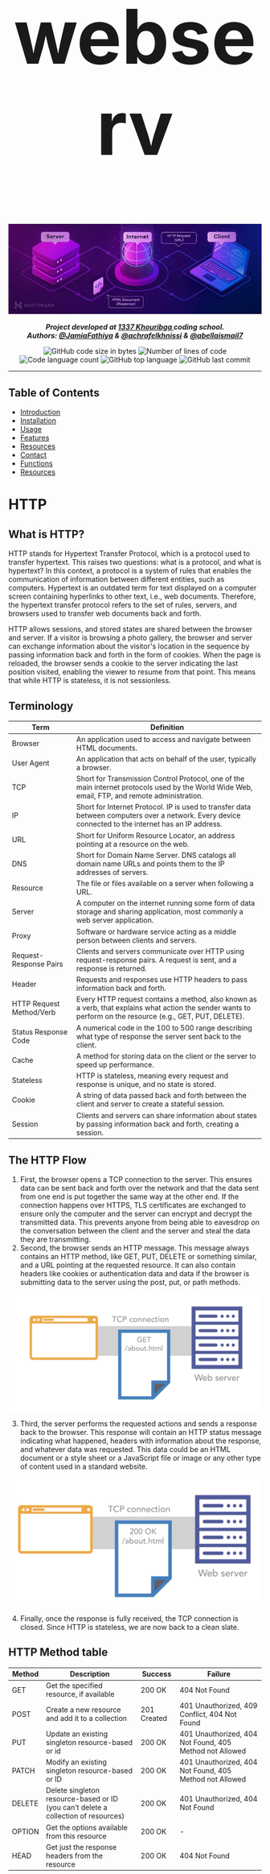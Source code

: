 
<h1 align="center" style="font-size: 150px">webserv</h1>

<p align="center">
<img src="./assets/How-Server-Work.png" alt="How a server works" width="1000"/>
</p>

<p align="center">
	<b><i>Project developed at <a href="https://www.1337.ma/">1337 Khouribga </a> coding school.</i></b><br>
    <b><i>Authors: <a href="https://github.com/fathjami">@JamiaFathiya</a> & <a href="https://twitter.com/suprivada">@achrafelkhnissi</a> & <a href="https://github.com/abellaismail7">@abellaismail7</a></i></b>
<!--
 <b><i>Grade: 125/100</i></b>
-->
</p>

<p align="center">
	<img alt="GitHub code size in bytes" src="https://img.shields.io/github/languages/code-size/achrafelkhnissi/webserv?color=blueviolet" />
	<img alt="Number of lines of code" src="https://img.shields.io/tokei/lines/github/achrafelkhnissi/webserv?color=blueviolet" />
	<img alt="Code language count" src="https://img.shields.io/github/languages/count/achrafelkhnissi/webserv?color=blue" />
	<img alt="GitHub top language" src="https://img.shields.io/github/languages/top/achrafelkhnissi/wevserv?color=blue" />
	<img alt="GitHub last commit" src="https://img.shields.io/github/last-commit/achrafelkhnissi/webserv?color=brightgreen" />
</p>

---

## Table of Contents
- [Introduction](#introduction)
- [Installation](#installation)
- [Usage](#usage)
- [Features](#features)
- [Resources](#resources)
- [Contact](#contact)
- [Functions](#functions)
- [Resources](#resources)

# HTTP

## What is HTTP?
HTTP stands for Hypertext Transfer Protocol, which is a protocol used to transfer hypertext. This raises two questions: what is a protocol, and what is hypertext? In this context, a protocol is a system of rules that enables the communication of information between different entities, such as computers. Hypertext is an outdated term for text displayed on a computer screen containing hyperlinks to other text, i.e., web documents. Therefore, the hypertext transfer protocol refers to the set of rules, servers, and browsers used to transfer web documents back and forth.

HTTP allows sessions, and stored states are shared between the browser and server. If a visitor is browsing a photo gallery, the browser and server can exchange information about the visitor's location in the sequence by passing information back and forth in the form of cookies. When the page is reloaded, the browser sends a cookie to the server indicating the last position visited, enabling the viewer to resume from that point. This means that while HTTP is stateless, it is not sessionless.

## Terminology

| Term | Definition |
| --- | --- |
| Browser | An application used to access and navigate between HTML documents. |
| User Agent | An application that acts on behalf of the user, typically a browser. |
| TCP | Short for Transmission Control Protocol, one of the main internet protocols used by the World Wide Web, email, FTP, and remote administration. |
| IP | Short for Internet Protocol. IP is used to transfer data between computers over a network. Every device connected to the internet has an IP address. |
| URL | Short for Uniform Resource Locator, an address pointing at a resource on the web. |
| DNS | Short for Domain Name Server. DNS catalogs all domain name URLs and points them to the IP addresses of servers. |
| Resource | The file or files available on a server when following a URL. |
| Server | A computer on the internet running some form of data storage and sharing application, most commonly a web server application. |
| Proxy | Software or hardware service acting as a middle person between clients and servers. |
| Request-Response Pairs | Clients and servers communicate over HTTP using request-response pairs. A request is sent, and a response is returned. |
| Header | Requests and responses use HTTP headers to pass information back and forth. |
| HTTP Request Method/Verb | Every HTTP request contains a method, also known as a verb, that explains what action the sender wants to perform on the resource (e.g., GET, PUT, DELETE). |
| Status Response Code | A numerical code in the 100 to 500 range describing what type of response the server sent back to the client. |
| Cache | A method for storing data on the client or the server to speed up performance. |
| Stateless | HTTP is stateless, meaning every request and response is unique, and no state is stored. |
| Cookie | A string of data passed back and forth between the client and server to create a stateful session. |
| Session | Clients and servers can share information about states by passing information back and forth, creating a session. |


## The HTTP Flow
1. First, the browser opens a TCP connection to the server. This ensures data can be sent back and forth over the network and that the data sent from one end is put together the same way at the other end. If the connection happens over HTTPS, TLS certificates are exchanged to ensure only the computer and the server can encrypt and decrypt the transmitted data. This prevents anyone from being able to eavesdrop on the conversation between the client and the server and steal the data they are transmitting.
2. Second, the browser sends an HTTP message. This message always contains an HTTP method, like GET, PUT, DELETE or something similar, and a URL pointing at the requested resource. It can also contain headers like cookies or authentication data and data if the browser is submitting data to the server using the post, put, or path methods.

<p align="center">
<img src="./assets/http_flow_1.png" width="600">
</p>

3. Third, the server performs the requested actions and sends a response back to the browser. This response will contain an HTTP status message indicating what happened, headers with information about the response, and whatever data was requested. This data could be an HTML document or a style sheet or a JavaScript file or image or any other type of content used in a standard website.

<p align="center">
<img src="./assets/http_flow_2.png" width="600">
</p>


4. Finally, once the response is fully received, the TCP connection is closed. Since HTTP is stateless, we are now back to a clean slate.


## HTTP Method table

| Method | Description | Success | Failure |
| --- | --- | --- | --- |
| GET | Get the specified resource, if available | 200 OK | 404 Not Found |
| POST | Create a new resource and add it to a collection | 201 Created | 401 Unauthorized, 409 Conflict, 404 Not Found |
| PUT | Update an existing singleton resource-based or id | 200 OK | 401 Unauthorized, 404 Not Found, 405 Method not Allowed |
| PATCH | Modify an existing singleton resource-based or ID | 200 OK | 401 Unauthorized, 404 Not Found, 405 Method not Allowed |
| DELETE | Delete singleton resource-based or ID (you can’t delete a collection of resources) | 200 OK | 401 Unauthorized, 404 Not Found |
| OPTION | Get the options available from this resource | 200 OK | - |
| HEAD | Get just the response headers from the resource | 200 OK | 404 Not Found |


# Functions

<details>

<summary><a href="">getaddrinfo()</a></summary>

```c++
int getaddrinfo(const char *node, const char *service, const struct addrinfo *hints, struct addrinfo **res);
```

- `node` : The hostname or IP address of the server.
  - If `node` is `NULL`, the IP address of the local host is used.
  - Can be a string representation of an IP address, or a hostname.
    - "hostname"
    - "127.0.0.1"
- `service` : The port number of the server.
  - If `service` is `NULL`, the default port number for the service requested in `hints` is used.
  - Can be a string representation of a port number, or a service name.
    - "80"
    - "http"
- `hints` : A pointer to a `struct addrinfo` that specifies criteria for selecting the socket address structures returned in the list pointed to by `res`.
  - If `hints` is `NULL`, then the returned list includes socket addresses for all socket types, for all protocol families supported by the address family of the specified node, and for the address of the local host.
  - The following fields of the `struct addrinfo` are used:
    - `ai_family` : The address family. The following constants are defined for the `ai_family` field:
      - `AF_INET` : IPv4 Internet protocols
      - `AF_INET6` : IPv6 Internet protocols
      - `AF_UNIX` : Local communication
      - `AF_UNSPEC` : Unspecified
    - `ai_socktype` : The socket type. The following constants are defined for the `ai_socktype` field:
      - `SOCK_STREAM` : Provides sequenced, reliable, two-way, connection-based byte streams. An out-of-band data transmission mechanism may be supported.
      - `SOCK_DGRAM` : Supports datagrams (connectionless, unreliable messages of a fixed maximum length).
      - `SOCK_RAW` : Provides raw network protocol access.
      - `SOCK_RDM` : Provides a reliable datagram layer that does not guarantee ordering.
      - `SOCK_SEQPACKET` : Provides a sequenced packet layer that does not guarantee ordering.
    - `ai_protocol` : The protocol for the socket. The following constants are defined for the `ai_protocol` field:
      - `IPPROTO_TCP` : Transmission Control Protocol
      - `IPPROTO_UDP` : User Datagram Protocol
      - `IPPROTO_RAW` : Raw protocol interface
      - `IPPROTO_IP` : Internet Protocol
      - `IPPROTO_ICMP` : Internet Control Message Protocol
      - `IPPROTO_IGMP` : Internet Group Management Protocol
      - `IPPROTO_IPV4` : Internet Protocol version 4
      - `IPPROTO_IPV6` : Internet Protocol version 6
- `res` : A pointer to a linked list of one or more `struct addrinfo` structures that contains response information about the host.
- Return value : On success, zero is returned. On error, -1 is returned, and `errno` is set appropriately.

- `struct addrinfo` :

```c++
struct addrinfo {
	int ai_flags;               // input flags        
	int ai_family;              // socket protocol family        
	int ai_socktype;            // socket type        
	int ai_protocol;            // protocol for socket        
	socklen_t   ai_addrlen;     // socket address length        
	struct sockaddr *ai_addr;   // socket address        
	char*   ai_canonname;       // service name        
	struct addrinfo *ai_next;   // next item in the list    
}; 
```

</details>

---

<details>

<summary><a href="">socket()</a></summary>

```c++
int socket(int domain, int type, int protocol);
```

- `domain` : The communication domain, which specifies the communication semantics and the protocol family to be used. The following constants are defined for the `domain` argument:
    - `AF_INET` : IPv4 Internet protocols
    - `AF_INET6` : IPv6 Internet protocols
    - `AF_UNIX` : Local communication
    - `AF_UNSPEC` : Unspecified
- `type` : The communication semantics. The following constants are defined for the `type` argument:
    - `SOCK_STREAM` : Provides sequenced, reliable, two-way, connection-based byte streams. An out-of-band data transmission mechanism may be supported.
    - `SOCK_DGRAM` : Supports datagrams (connectionless, unreliable messages of a fixed maximum length).
    - `SOCK_RAW` : Provides raw network protocol access.
    - `SOCK_RDM` : Provides a reliable datagram layer that does not guarantee ordering.
    - `SOCK_SEQPACKET` : Provides a sequenced packet layer that does not guarantee ordering.
- `protocol` : The protocol to be used with the socket. Normally only a single protocol exists to support a particular socket type within a given protocol family, in which case `protocol` can be specified as 0. The following constants are defined for the `protocol` argument:
    - `IPPROTO_TCP` : Transmission Control Protocol
    - `IPPROTO_UDP` : User Datagram Protocol
    - `IPPROTO_SCTP` : Stream Control Transmission Protocol
    - `IPPROTO_TIPC` : Transparent Inter-Process Communication
    - `IPPROTO_RAW` : Raw IP packets
    - '0' : Use default protocol
- Return value : On success, a file descriptor for the new socket is returned. On error, -1 is returned, and `errno` is set appropriately.

</details>

---

<details>


<summary><a href="">bind()</a></summary>

```c++
int bind(int sockfd, const struct sockaddr *addr, socklen_t addrlen);
```

- `sockfd` : The file descriptor of the socket to be bound.
- `addr` : A pointer to a `sockaddr` structure containing the address to be bound to the socket. The length and format of the address depend on the address family of the socket.
- `addrlen` : The size, in bytes, of the address structure pointed to by the `addr` argument.
- Return value : On success, zero is returned. On error, -1 is returned, and `errno` is set appropriately.

</details>

---

<details>

<summary><a href="">listen()</a></summary>

```c++
int listen(int sockfd, int backlog);
```

- `sockfd` : The file descriptor of the socket to be listened.
- `backlog` : The maximum length to which the queue of pending connections for `sockfd` may grow.
- Return value : On success, zero is returned. On error, -1 is returned, and `errno` is set appropriately.

</details>

---

<details>

<summary><a href="">accept()</a></summary>

```c++
int accept(int sockfd, struct sockaddr *addr, socklen_t *addrlen);
```

- `sockfd` : The file descriptor of the socket to be accepted.
- `addr` : A pointer to a `sockaddr` structure. This structure is filled in with the address of the peer socket, as known to the communications layer. The exact format of the address returned addr is determined by the socket's address family. When the returned address is too long to fit in the supplied `sockaddr` structure, the address is truncated.
- `addrlen` : A pointer to a `socklen_t` object which on input specifies the length of the supplied `sockaddr` structure, and on output specifies the length of the stored address.
- Return value : On success, these system calls return a non-negative integer that is a descriptor for the accepted socket. On error, -1 is returned, and `errno` is set appropriately.

</details>

---

<details>

<summary><a href="">recv()</a></summary>

```c++
ssize_t recv(int sockfd, void *buf, size_t len, int flags);
```

- `sockfd` : The file descriptor of the socket to be received.
- `buf` : A pointer to a buffer where the message should be stored.
- `len` : The length in bytes of the buffer pointed to by the `buf` argument.
- `flags` : Specifies the type of message reception. The value is formed by logically OR'ing zero or more of the following values:
    - `MSG_OOB` : Process out-of-band data.
    - `MSG_PEEK` : Peek at incoming messages.
    - `MSG_WAITALL` : Wait for a full request, unless the socket is nonblocking.
    - `MSG_DONTWAIT` : Enables nonblocking operation; if the operation would block, the call fails with the error `EAGAIN` or `EWOULDBLOCK`.
    - `MSG_NOSIGNAL` : Do not generate `SIGPIPE` when writing to a pipe with no one to read it.
    - '0' : Use default flag
- Return value : On success, these calls return the number of bytes received. If no messages are available to be received and the peer has performed an orderly shutdown, `recv()` returns 0. On error, -1 is returned, and `errno` is set appropriately.


</details>

---

<details>

<summary><a href="">send()</a></summary>

```c++
ssize_t send(int sockfd, const void *buf, size_t len, int flags);
```

- `sockfd` : The file descriptor of the socket to be sent.
- `buf` : A pointer to a buffer containing the message to be sent.
- `len` : The length in bytes of the message pointed to by the `buf` argument.
- 'flags' : Specifies the type of message transmission. The value is formed by logically OR'ing zero or more of the following values:
    - `MSG_OOB` : Process out-of-band data.
    - `MSG_DONTROUTE` : Bypass routing, use direct interface.
    - `MSG_DONTWAIT` : Enables nonblocking operation; if the operation would block, the call fails with the error `EAGAIN` or `EWOULDBLOCK`.
    - `MSG_NOSIGNAL` : Do not generate `SIGPIPE` when writing to a pipe with no one to read it.
    - '0' : Use default flag
- Return value : On success, these calls return the number of bytes sent. On error, -1 is returned, and `errno` is set appropriately.

</details>

---


## Resources

- General
  - [Beej's Guide to Network Programming](https://beej.us/guide/bgnet/html/)
  - [HTTP Server: Everything You Need to Know](https://medium.com/from-the-scratch/http-server-what-do-you-need-to-know-to-build-a-simple-http-server-from-scratch-d1ef8945e4fa)
  - [SOCKETS - SERVER & CLIENT](https://bogotobogo.com/cplusplus/sockets_server_client.php)
  - [Socket Programming in C](https://www.geeksforgeeks.org/socket-programming-cc/)
  - [Socket Programming in C](https://www.tutorialspoint.com/unix_sockets/socket_server_example.htm)
  - [How to set a socket to non-blocking mode in C](https://jameshfisher.com/2017/04/05/set_socket_nonblocking/)
  - [Nginx Server and Location Block Selection Algorithm](https://www.cloudsigma.com/nginx-server-and-location-block-selection-algorithms-overview/)
  - [Understanding Nginx Server and Location Block Selection Algorithms](https://www.digitalocean.com/community/tutorials/understanding-nginx-server-and-location-block-selection-algorithms)
  - [Understanding the Nginx Configuration File Structure and Configuration Contexts](https://www.digitalocean.com/community/tutorials/understanding-the-nginx-configuration-file-structure-and-configuration-contexts)
  - [An overview of HTTP](https://developer.mozilla.org/en-US/docs/Web/HTTP/Overview)

- HTTP Request
  - [HTTP Message](https://developer.mozilla.org/en-US/docs/Web/HTTP/Messages)
  - [HTTP Request Methods](https://developer.mozilla.org/en-US/docs/Web/HTTP/Methods)
  - [HTTP Request Parser in C](https://codereview.stackexchange.com/questions/188384/http-request-parser-in-c)
  - [HTTP Requests](https://www.codecademy.com/article/http-requests)

- HTTP Response
  - [The HTTP Response Headers List](https://flaviocopes.com/http-response-headers/)
  - [HTTP Response Status Codes](https://developer.mozilla.org/en-US/docs/Web/HTTP/Status)

- CGI
  - [Getting Started with CGI Programming in C](https://jkorpela.fi/forms/cgic.html)
  - [Query String](https://en.wikipedia.org/wiki/Query_string)
  - [CGI Programming](https://www.ibm.com/docs/en/i/7.4?topic=programming-cgi)
  - [Common Gateway Interface](https://en.wikipedia.org/wiki/Common_Gateway_Interface)
  - [Getting Started with CGI Programming](https://www.mnuwer.dbasedeveloper.co.uk/dlearn/web/session01.htm)
  - [HOW-TO Write a CGI Program in C/C++](https://www.purplepixie.org/cgi/howto.php)
  - [CGI Programming 101](http://www.cgi101.com/book/ch1/text.html)
  - [Environment Variables set by HTTP server](https://www.ibm.com/docs/en/i/7.4?topic=information-environment-variables)
  - [Developing CGIs with C and C++](https://cmd.inp.nsk.su/old/cmd2/manuals/unix/UNIX_Unleashed/ch20.htm)
  
- Stress testing
  - [Load Testing Web Servers with Siege](https://www.linode.com/docs/guides/load-testing-with-siege/)